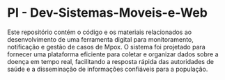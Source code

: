 # PI - Dev-Sistemas-Moveis-e-Web

Este repositório contém o código e os materiais relacionados ao desenvolvimento de uma ferramenta digital para monitoramento, notificação e gestão de casos de Mpox. O sistema foi projetado para fornecer uma plataforma eficiente para coletar e organizar dados sobre a doença em tempo real, facilitando a resposta rápida das autoridades de saúde e a disseminação de informações confiáveis para a população.
